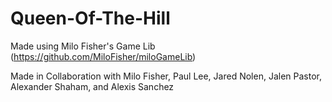 # Queen-Of-The-Hill

Made using Milo Fisher's Game Lib (https://github.com/MiloFisher/miloGameLib)

Made in Collaboration with Milo Fisher, Paul Lee, Jared Nolen, Jalen Pastor, Alexander Shaham, and Alexis Sanchez
